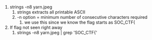 1. strings -n8 yarn.jpeg
	1.  strings extracts all printable ASCII 
	2.  -n option = minimum number of consecutive characters required
		1. we use this since we know the flag starts as SOC_CTF{
2. If flag not seen right away 
	1. strings -n8 yarn.jpeg | grep 'SOC_CTF{'

